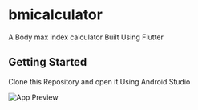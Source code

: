 # bmicalculator

A Body max index calculator Built Using Flutter

## Getting Started

Clone this Repository and open it Using Android Studio

![App Preview](https://drive.google.com/open?id=1YNGeuumDJY4KJB59BaxpjA4_nyIFoQ1S)



